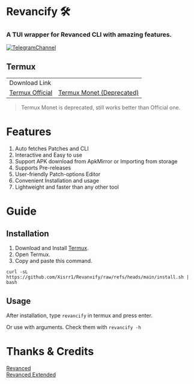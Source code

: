 # Revancify 🛠️
### A TUI wrapper for Revanced CLI with amazing features.

[![TelegramChannel](https://img.shields.io/badge/Telegram_Support_Chat-2CA5E0?style=for-the-badge&logo=Telegram&logoColor=FFFFFF)](https://t.me/anddeachat)

## Termux

<table>
  <tr>
    <td colspan="2">Download Link</td>
  </tr>
  <tr>
    <td><a href="https://github.com/termux/termux-app/releases/latest">Termux Official</a></td>
    <td><a href="https://github.com/Termux-Monet/termux-monet/releases/latest">Termux Monet (Deprecated)</a></td>
  </tr>
</table>

> Termux Monet is deprecated, still works better than Official one.


# Features
1. Auto fetches Patches and CLI
2. Interactive and Easy to use
3. Support APK download from ApkMirror or Importing from storage
4. Supports Pre-releases
4. User-friendly Patch-options Editor
5. Convenient Installation and usage
6. Lightweight and faster than any other tool

# Guide

## Installation
1. Download and Install [Termux](#termux).
2. Open Termux.
3. Copy and paste this command.
```
curl -sL https://github.com/Xisrr1/Revanxify/raw/refs/heads/main/install.sh | bash
```

## Usage
After installation, type `revancify` in termux and press enter.  

Or use with arguments. Check them with `revancify -h`

# Thanks & Credits
[Revanced](https://github.com/revanced)  
[Revanced Extended](https://github.com/inotia00)  
